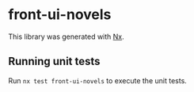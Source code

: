 # front-ui-novels

This library was generated with [Nx](https://nx.dev).

## Running unit tests

Run `nx test front-ui-novels` to execute the unit tests.
